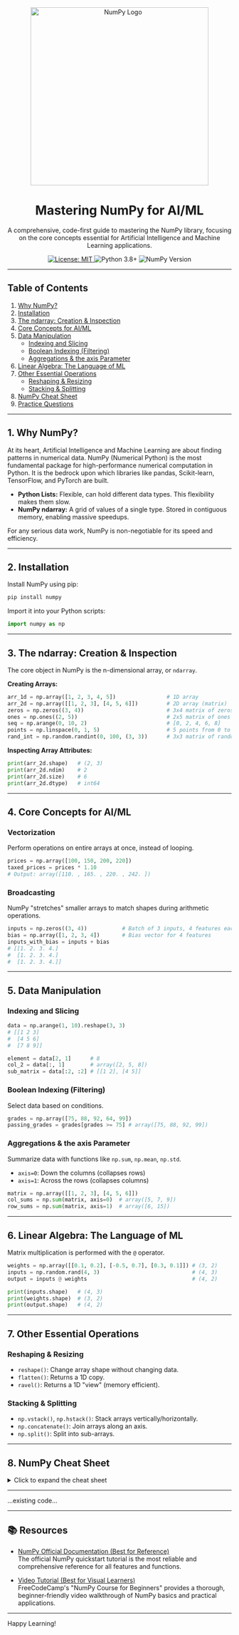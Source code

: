 <div align="center">
  <img src="https://numpy.org/images/logo.svg" alt="NumPy Logo" width="400"/>
</div>

<h1 align="center">Mastering NumPy for AI/ML</h1>

<p align="center">
  A comprehensive, code-first guide to mastering the NumPy library, focusing on the core concepts essential for Artificial Intelligence and Machine Learning applications.
</p>

<p align="center">
  <a href="https://github.com/pSahoo-456/ML-Craft-Mastering-Machine-Learning/blob/main/LICENSE">
    <img src="https://img.shields.io/badge/License-MIT-blue.svg" alt="License: MIT">
  </a>
  <img src="https://img.shields.io/badge/Python-3.8%2B-brightgreen.svg" alt="Python 3.8+">
  <img src="https://img.shields.io/badge/NumPy-1.21%2B-informational.svg" alt="NumPy Version">
</p>

---

## Table of Contents

1. [Why NumPy?](#why-numpy)
2. [Installation](#installation)
3. [The ndarray: Creation & Inspection](#the-ndarray-creation--inspection)
4. [Core Concepts for AI/ML](#core-concepts-for-aiml)
5. [Data Manipulation](#data-manipulation)
    - [Indexing and Slicing](#indexing-and-slicing)
    - [Boolean Indexing (Filtering)](#boolean-indexing-filtering)
    - [Aggregations & the axis Parameter](#aggregations--the-axis-parameter)
6. [Linear Algebra: The Language of ML](#linear-algebra-the-language-of-ml)
7. [Other Essential Operations](#other-essential-operations)
    - [Reshaping & Resizing](#reshaping--resizing)
    - [Stacking & Splitting](#stacking--splitting)
8. [NumPy Cheat Sheet](#numpy-cheat-sheet)
9. [Practice Questions](#practice-questions)

---

## 1. Why NumPy?

At its heart, Artificial Intelligence and Machine Learning are about finding patterns in numerical data. NumPy (Numerical Python) is the most fundamental package for high-performance numerical computation in Python. It is the bedrock upon which libraries like pandas, Scikit-learn, TensorFlow, and PyTorch are built.

- **Python Lists:** Flexible, can hold different data types. This flexibility makes them slow.
- **NumPy ndarray:** A grid of values of a single type. Stored in contiguous memory, enabling massive speedups.

For any serious data work, NumPy is non-negotiable for its speed and efficiency.

---

## 2. Installation

Install NumPy using pip:

```bash
pip install numpy
```

Import it into your Python scripts:

```python
import numpy as np
```

---

## 3. The ndarray: Creation & Inspection

The core object in NumPy is the n-dimensional array, or `ndarray`.

**Creating Arrays:**

```python
arr_1d = np.array([1, 2, 3, 4, 5])                # 1D array
arr_2d = np.array([[1, 2, 3], [4, 5, 6]])         # 2D array (matrix)
zeros = np.zeros((3, 4))                          # 3x4 matrix of zeros
ones = np.ones((2, 5))                            # 2x5 matrix of ones
seq = np.arange(0, 10, 2)                         # [0, 2, 4, 6, 8]
points = np.linspace(0, 1, 5)                     # 5 points from 0 to 1
rand_int = np.random.randint(0, 100, (3, 3))      # 3x3 matrix of random ints
```

**Inspecting Array Attributes:**

```python
print(arr_2d.shape)   # (2, 3)
print(arr_2d.ndim)    # 2
print(arr_2d.size)    # 6
print(arr_2d.dtype)   # int64
```

---

## 4. Core Concepts for AI/ML

### Vectorization

Perform operations on entire arrays at once, instead of looping.

```python
prices = np.array([100, 150, 200, 220])
taxed_prices = prices * 1.10
# Output: array([110. , 165. , 220. , 242. ])
```

### Broadcasting

NumPy "stretches" smaller arrays to match shapes during arithmetic operations.

```python
inputs = np.zeros((3, 4))           # Batch of 3 inputs, 4 features each
bias = np.array([1, 2, 3, 4])       # Bias vector for 4 features
inputs_with_bias = inputs + bias
# [[1. 2. 3. 4.]
#  [1. 2. 3. 4.]
#  [1. 2. 3. 4.]]
```

---

## 5. Data Manipulation

### Indexing and Slicing

```python
data = np.arange(1, 10).reshape(3, 3)
# [[1 2 3]
#  [4 5 6]
#  [7 8 9]]

element = data[2, 1]      # 8
col_2 = data[:, 1]        # array([2, 5, 8])
sub_matrix = data[:2, :2] # [[1 2], [4 5]]
```

### Boolean Indexing (Filtering)

Select data based on conditions.

```python
grades = np.array([75, 88, 92, 64, 99])
passing_grades = grades[grades >= 75] # array([75, 88, 92, 99])
```

### Aggregations & the axis Parameter

Summarize data with functions like `np.sum`, `np.mean`, `np.std`.

- `axis=0`: Down the columns (collapses rows)
- `axis=1`: Across the rows (collapses columns)

```python
matrix = np.array([[1, 2, 3], [4, 5, 6]])
col_sums = np.sum(matrix, axis=0)  # array([5, 7, 9])
row_sums = np.sum(matrix, axis=1)  # array([6, 15])
```

---

## 6. Linear Algebra: The Language of ML

Matrix multiplication is performed with the `@` operator.

```python
weights = np.array([[0.1, 0.2], [-0.5, 0.7], [0.3, 0.1]]) # (3, 2)
inputs = np.random.rand(4, 3)                             # (4, 3)
output = inputs @ weights                                 # (4, 2)

print(inputs.shape)   # (4, 3)
print(weights.shape)  # (3, 2)
print(output.shape)   # (4, 2)
```

---

## 7. Other Essential Operations

### Reshaping & Resizing

- `reshape()`: Change array shape without changing data.
- `flatten()`: Returns a 1D copy.
- `ravel()`: Returns a 1D "view" (memory efficient).

### Stacking & Splitting

- `np.vstack()`, `np.hstack()`: Stack arrays vertically/horizontally.
- `np.concatenate()`: Join arrays along an axis.
- `np.split()`: Split into sub-arrays.

---

## 8. NumPy Cheat Sheet

<details>
<summary>Click to expand the cheat sheet</summary>

### Syntax | Description

**Importing**

```python
import numpy as np
```
Standard import alias.

**Creating Arrays**

```python
np.array(list)              # From Python list
np.zeros((rows, cols))      # Zeros
np.ones((rows, cols))       # Ones
np.arange(start, stop, step)# Regular step size
np.linspace(start, stop, num)# Specific number of points
np.random.rand(d0, d1)      # Random floats [0, 1)
np.random.randn(d0, d1)     # Standard normal
np.random.randint(low, high, size) # Random integers
```

**Inspecting Arrays**

```python
arr.shape   # Dimensions
arr.dtype   # Data type
arr.ndim    # Number of dimensions
```

**Math & Vectorization**

```python
arr +-*/ 5          # Element-wise with scalars
arr_a +-*/ arr_b    # Element-wise between arrays
np.sqrt(arr), np.log(arr) # Universal Functions (UFuncs)
```

**Slicing & Indexing**

```python
arr[5]          # 1D element
arr[2, 3]       # 2D element
arr[0, :]       # First row
arr[:, 0]       # First column
arr[arr > 50]   # Boolean indexing
```

**Aggregations**

```python
np.sum(arr), np.mean(arr)      # Whole array
np.sum(arr, axis=0)            # Down columns
np.sum(arr, axis=1)            # Across rows
np.argmax(arr), np.argmin(arr) # Index of max/min
```

**Manipulation**

```python
arr.reshape(rows, cols)        # Change shape
arr.T or arr.transpose()       # Transpose
np.concatenate([arr1, arr2], axis=0) # Join arrays
```

**Linear Algebra**

```python
A @ B               # Matrix multiplication
np.dot(A, B)        # Matrix multiplication
np.linalg.inv(A)    # Inverse of matrix
```

</details>

---
...existing code...

---

## 📚 Resources

- [NumPy Official Documentation (Best for Reference)](https://numpy.org/doc/stable/user/quickstart.html)  
  The official NumPy quickstart tutorial is the most reliable and comprehensive reference for all features and functions.

- [Video Tutorial (Best for Visual Learners)](https://www.youtube.com/watch?v=QUT1VHiLmmI)  
  FreeCodeCamp's "NumPy Course for Beginners" provides a thorough, beginner-friendly video walkthrough of NumPy basics and practical applications.

---


Happy Learning!